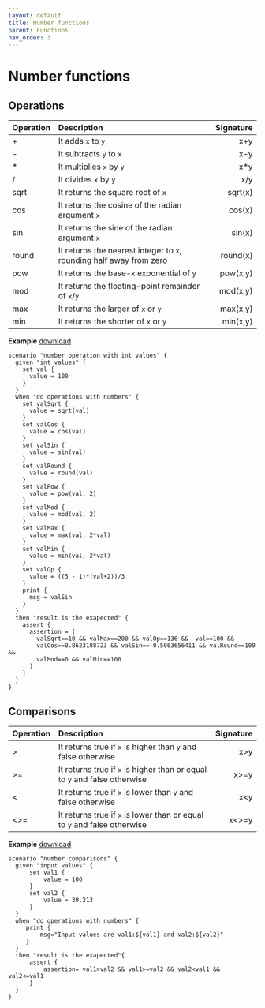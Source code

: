 ```yaml
---
layout: default
title: Number functions
parent: Functions
nav_order: 3
---
```


<link rel="stylesheet" href="../../../assets/css/custom.css">

# Number functions

## Operations

| Operation     | Description                                 | Signature  |
|:--------------|:--------------------------------------------|-----------:|
| +      | It adds  `x` to `y`| x+y|
| -      | It subtracts `y` to `x`| x-y |
| *      | It multiplies `x` by `y`| x*y |
| /      | It divides `x` by `y`| x/y 
| sqrt          | It returns the square root of `x`|   sqrt(x) |
| cos          | It returns the cosine of the radian argument `x`|   cos(x) |
| sin          | It returns the sine of the radian argument `x`|   sin(x) |
| round          | It returns the nearest integer to `x`, rounding half away from zero|   round(x) |
| pow          | It returns the base-`x` exponential of `y`| pow(x,y) |
| mod          | It returns the floating-point remainder of `x`/`y`| mod(x,y) |
| max          | It returns the larger of `x` or `y`| max(x,y) |
| min          | It returns the shorter of `x` or `y`| min(x,y) |



**Example** [download](https://raw.githubusercontent.com/wesovilabs/orion-examples/master/site/feature014.hcl)
```hcl
scenario "number operation with int values" {
  given "int values" {
    set val {
      value = 100
    }
  }
  when "do operations with numbers" {
    set valSqrt {
      value = sqrt(val)
    }
    set valCos {
      value = cos(val)
    }
    set valSin {
      value = sin(val)
    }
    set valRound {
      value = round(val)
    }
    set valPow {
      value = pow(val, 2)
    }
    set valMod {
      value = mod(val, 2)
    }
    set valMax {
      value = max(val, 2*val)
    }
    set valMin {
      value = min(val, 2*val)
    }
    set valOp {
      value = ((5 - 1)*(val+2))/3
    }
    print {
      msg = valSin
    }
  }
  then "result is the exapected" {
    assert {
      assertion = (
        valSqrt==10 && valMax==200 && valOp==136 &&  val==100 &&
        valCos==0.8623188723 && valSin==-0.5063656411 && valRound==100 &&
        valMod==0 && valMin==100
      )
    }
  }
}

```

## Comparisons

| Operation     | Description                                 | Signature  |
|:--------------|:--------------------------------------------|-----------:|
| >  | It returns true if `x` is higher than `y` and false otherwise| x>y|
| >= | It returns true if `x` is higher than or equal to  `y` and false otherwise| x>=y|
| <  | It returns true if `x` is lower than `y` and false otherwise| x<y|
| <>= | It returns true if `x` is lower than or equal to  `y` and false otherwise| x<>=y|

**Example** [download](https://raw.githubusercontent.com/wesovilabs/orion-examples/master/site/feature015.hcl)
```hcl
scenario "number comparisons" {
  given "input values" {
      set val1 {
          value = 100
      }
      set val2 {
          value = 30.213
      }
  }
  when "do operations with numbers" {
     print {
         msg="Input values are val1:${val1} and val2:${val2}"
     }
  }
  then "result is the exapected"{
      assert {
          assertion= val1>val2 && val1>=val2 && val2<val1 && val2<=val1
      }
  }
}
```
